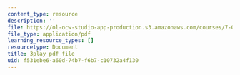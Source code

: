 ```yaml
---
content_type: resource
description: ''
file: https://ol-ocw-studio-app-production.s3.amazonaws.com/courses/7-016-introductory-biology-fall-2018/f531ebe6a60d74b7f6b7c10732a4f130_QTdJiG7mV40.pdf
file_type: application/pdf
learning_resource_types: []
resourcetype: Document
title: 3play pdf file
uid: f531ebe6-a60d-74b7-f6b7-c10732a4f130
---
```

